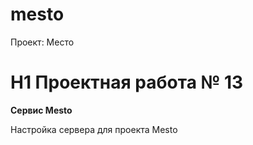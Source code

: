 # mesto
Проект: Место
# H1 Проектная работа № 13
__Сервис Mesto__

Настройка сервера для проекта Mesto
